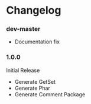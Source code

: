 # Changelog

### dev-master

* Documentation fix

### 1.0.0

Initial Release

* Generate GetSet
* Generate Phar
* Generate Comment Package